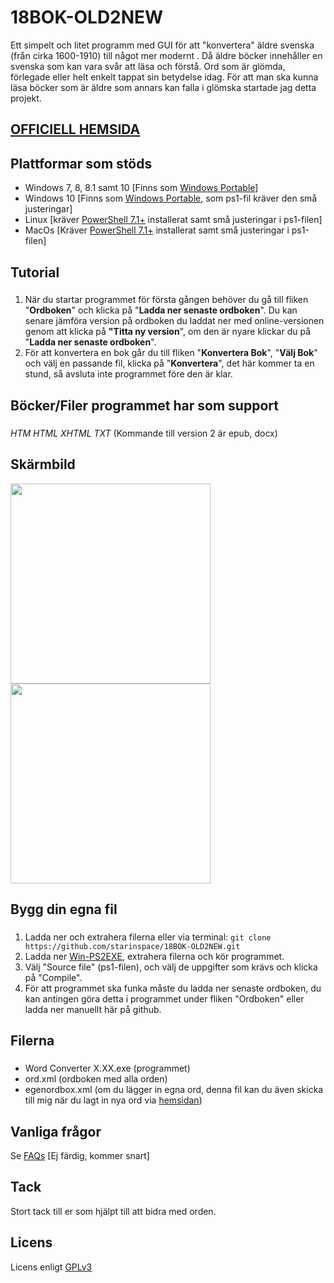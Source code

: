 # 18BOK-OLD2NEW
Ett simpelt och litet programm med GUI för att "konvertera" äldre svenska (från cirka 1600-1910) till något mer modernt . Då äldre böcker innehåller en svenska som kan vara svår att läsa och förstå. Ord som är glömda, förlegade eller helt enkelt tappat sin betydelse idag. För att man ska kunna läsa böcker som är äldre som annars kan falla i glömska startade jag detta projekt.

## [OFFICIELL HEMSIDA](https://18bok.blogspot.com)

## Plattformar som stöds

* Windows 7, 8, 8.1 samt 10 [Finns som [Windows Portable](https://github.com/starinspace/18BOK-OLD2NEW/releases)]
* Windows 10 [Finns som [Windows Portable](https://github.com/starinspace/18BOK-OLD2NEW/releases), som ps1-fil kräver den små justeringar]
* Linux [kräver [PowerShell 7.1+](https://docs.microsoft.com/sv-se/powershell/scripting/install/installing-powershell-core-on-linux?view=powershell-7.1) installerat samt små justeringar i ps1-filen]
* MacOs [Kräver [PowerShell 7.1+](https://docs.microsoft.com/sv-se/powershell/scripting/install/installing-powershell-core-on-macos?view=powershell-7.1) installerat samt små justeringar i ps1-filen]

## Tutorial

###
1. När du startar programmet för första gången behöver du gå till fliken "**Ordboken**" och klicka på "**Ladda ner senaste ordboken**". Du kan senare jämföra version på ordboken du laddat ner med online-versionen genom att klicka på **"Titta ny version**", om den är nyare klickar du på "**Ladda ner senaste ordboken**".
2. För att konvertera en bok går du till fliken "**Konvertera Bok**", "**Välj Bok**" och välj en passande fil, klicka på "**Konvertera**", det här kommer ta en stund, så avsluta inte programmet före den är klar.

## Böcker/Filer programmet har som support

###
*HTM
HTML
XHTML
TXT*
(Kommande till version 2 är epub, docx)

## Skärmbild
<img border="0" data-original-height="604" data-original-width="927" src="https://1.bp.blogspot.com/-p_digNR7S1w/YI7IQ3nfIgI/AAAAAAAAE8I/nQwlnnjZkZsbeXc9J3IlOn5swgIMjMbUQCNcBGAsYHQ/s320/01.PNG" width="320" /> <img border="0" data-original-height="604" data-original-width="927" src="https://1.bp.blogspot.com/-aoMbIWzdAek/YI7IQ3muelI/AAAAAAAAE8E/HoGbo-9xUBMcndX8mCK9jst67Vj0IJtWgCNcBGAsYHQ/s320/02.PNG" width="320" />

## Bygg din egna fil

### 
1. Ladda ner och extrahera filerna eller via terminal: `git clone https://github.com/starinspace/18BOK-OLD2NEW.git`
2. Ladda ner [Win-PS2EXE](https://github.com/MScholtes/PS2EXE), extrahera filerna och kör programmet.
3. Välj "Source file" (ps1-filen), och välj de uppgifter som krävs och klicka på "Compile".
4. För att programmet ska funka måste du ladda ner senaste ordboken, du kan antingen göra detta i programmet under fliken "Ordboken" eller ladda ner manuellt här på github.

## Filerna

###
* Word Converter X.XX.exe (programmet)
* ord.xml (ordboken med alla orden)
* egenordbox.xml (om du lägger in egna ord, denna fil kan du även skicka till mig när du lagt in nya ord via [hemsidan](http://18bok.blogspot.se))

## Vanliga frågor
Se [FAQs](docs/faqs.md) [Ej färdig, kommer snart]

## Tack
Stort tack till er som hjälpt till att bidra med orden.

## Licens
Licens enligt [GPLv3](https://www.gnu.org/licenses/gpl-3.0.en.html)

